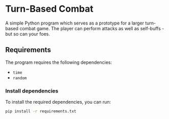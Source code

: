   # Turn-Based Combat

A simple Python program which serves as a prototype for a larger turn-based combat game. The player can perform attacks as well as self-buffs - but so can your foes.

## Requirements
The program requires the following dependencies:

- `time`
- `random`

### Install dependencies
To install the required dependencies, you can run:

```bash
pip install -r requirements.txt
